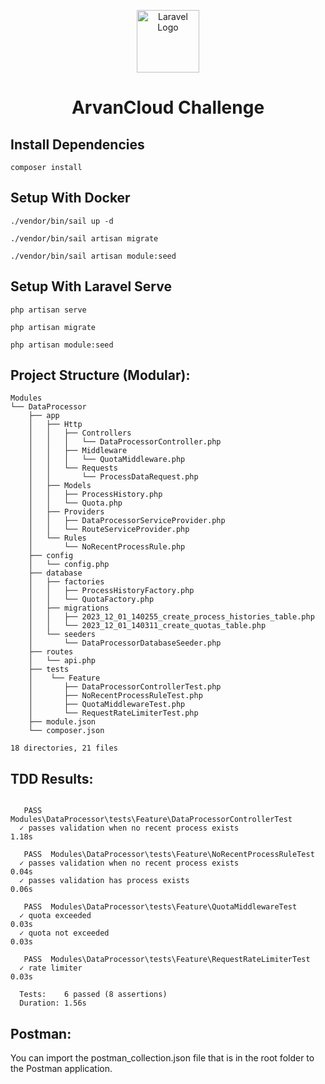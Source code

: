 <p align="center"><a href="https://laravel.com" target="_blank"><img src="https://www.arvancloud.ir/images/v6/svg/logo-header-desktop-v6.svg" width="100" alt="Laravel Logo"></a></p>


<h1 align="center">ArvanCloud Challenge</h1>





## Install Dependencies

```
composer install
```


## Setup With Docker

```
./vendor/bin/sail up -d
```

```
./vendor/bin/sail artisan migrate
```
```
./vendor/bin/sail artisan module:seed
```


## Setup With Laravel Serve

```
php artisan serve
```

```
php artisan migrate
```
```
php artisan module:seed
```


## Project Structure (Modular):
```
Modules
└── DataProcessor
    ├── app
    │   ├── Http
    │   │   ├── Controllers
    │   │   │   └── DataProcessorController.php
    │   │   ├── Middleware
    │   │   │   └── QuotaMiddleware.php
    │   │   └── Requests
    │   │       └── ProcessDataRequest.php
    │   ├── Models
    │   │   ├── ProcessHistory.php
    │   │   └── Quota.php
    │   ├── Providers
    │   │   ├── DataProcessorServiceProvider.php
    │   │   └── RouteServiceProvider.php
    │   └── Rules
    │       └── NoRecentProcessRule.php
    ├── config
    │   └── config.php
    ├── database
    │   ├── factories
    │   │   ├── ProcessHistoryFactory.php
    │   │   └── QuotaFactory.php
    │   ├── migrations
    │   │   ├── 2023_12_01_140255_create_process_histories_table.php
    │   │   └── 2023_12_01_140311_create_quotas_table.php
    │   └── seeders
    │       └── DataProcessorDatabaseSeeder.php
    ├── routes
    │   └── api.php
    ├── tests
    │    └── Feature
    │       ├── DataProcessorControllerTest.php
    │       ├── NoRecentProcessRuleTest.php
    │       ├── QuotaMiddlewareTest.php
    │       └── RequestRateLimiterTest.php
    ├── module.json
    └── composer.json

18 directories, 21 files
```


## TDD Results:
```angular2html

   PASS  Modules\DataProcessor\tests\Feature\DataProcessorControllerTest
  ✓ passes validation when no recent process exists                                                                                                             1.18s  

   PASS  Modules\DataProcessor\tests\Feature\NoRecentProcessRuleTest
  ✓ passes validation when no recent process exists                                                                                                             0.04s  
  ✓ passes validation has process exists                                                                                                                        0.06s  

   PASS  Modules\DataProcessor\tests\Feature\QuotaMiddlewareTest
  ✓ quota exceeded                                                                                                                                              0.03s  
  ✓ quota not exceeded                                                                                                                                          0.03s  

   PASS  Modules\DataProcessor\tests\Feature\RequestRateLimiterTest
  ✓ rate limiter                                                                                                                                                0.03s  

  Tests:    6 passed (8 assertions)
  Duration: 1.56s
```

## Postman:
You can import the postman_collection.json file that is in the root folder to the Postman application.
